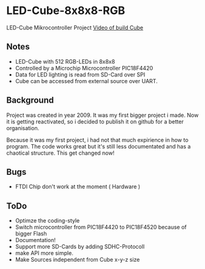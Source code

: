 # LED-Cube-8x8x8-RGB
LED-Cube Mikrocontroller Project
[Video of build Cube](https://www.youtube.com/watch?v=Oi0ap_jhWTA)

## Notes
- LED-Cube with 512 RGB-LEDs in 8x8x8
- Controlled by a Microchip Microcontroller PIC18F4420
- Data for LED lighting is read from SD-Card over SPI
- Cube can be accessed from external source over UART.

## Background
Project was created in year 2009. It was my first bigger project i made.
Now it is getting reactivated, so i decided to publish it on github for a better organisation.

Because it was my first project, i had not that much expirience in how to program.
The code works great but it's still less documentated and has a chaotical structure. 
This get changed now!

## Bugs
- FTDI Chip don't work at the moment ( Hardware ) 

## ToDo
- Optimze the coding-style
- Switch microcontroller from PIC18F4420 to PIC18F4520 because of bigger Flash 
- Documentation!
- Support more SD-Cards by adding SDHC-Protocoll
- make API more simple.
- Make Sources independent from Cube x-y-z size
